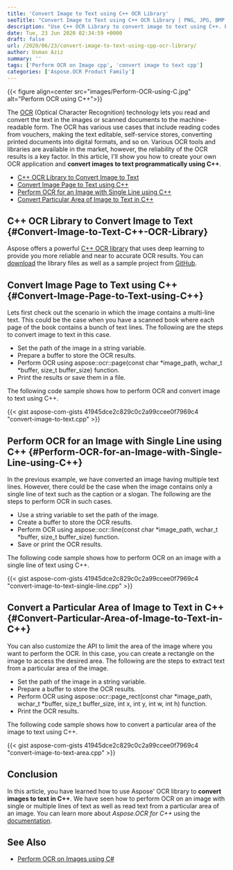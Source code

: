```yaml
---
title: 'Convert Image to Text using C++ OCR Library'
seoTitle: "Convert Image to Text using C++ OCR Library | PNG, JPG, BMP to Text"
description: "Use C++ OCR Library to convert image to text using C++. Perform OCR on JPEG, PNG, and BMP image and extract single or multi-line text."
date: Tue, 23 Jun 2020 02:34:59 +0000
draft: false
url: /2020/06/23/convert-image-to-text-using-cpp-ocr-library/
author: Usman Aziz
summary: ''
tags: ['Perform OCR on Image cpp', 'convert image to text cpp']
categories: ['Aspose.OCR Product Family']
---
```




{{< figure align=center src="images/Perform-OCR-using-C.jpg" alt="Perform OCR using C++">}}


The [OCR][1] (Optical Character Recognition) technology lets you read and convert the text in the images or scanned documents to the machine-readable form. The OCR has various use cases that include reading codes from vouchers, making the text editable, self-service stores, converting printed documents into digital formats, and so on. Various OCR tools and libraries are available in the market, however, the reliability of the OCR results is a key factor. In this article, I'll show you how to create your own OCR application and **convert images to text programmatically using C++**.

*   [C++ OCR Library to Convert Image to Text][2]
*   [Convert Image Page to Text using C++][3]
*   [Perform OCR for an Image with Single Line using C++][4]
*   [Convert Particular Area of Image to Text in C++][5]

## C++ OCR Library to Convert Image to Text {#Convert-Image-to-Text-C++-OCR-Library}

Aspose offers a powerful [C++ OCR library][6] that uses deep learning to provide you more reliable and near to accurate OCR results. You can [download][7] the library files as well as a sample project from [GitHub][8].

## Convert Image Page to Text using C++ {#Convert-Image-Page-to-Text-using-C++}

Lets first check out the scenario in which the image contains a multi-line text. This could be the case when you have a scanned book where each page of the book contains a bunch of text lines. The following are the steps to convert image to text in this case.

*   Set the path of the image in a string variable.
*   Prepare a buffer to store the OCR results.
*   Perform OCR using aspose::ocr::page(const char \*image\_path, wchar\_t \*buffer, size\_t buffer\_size) function.
*   Print the results or save them in a file.

The following code sample shows how to perform OCR and convert image to text using C++.

{{< gist aspose-com-gists 41945dce2c829c0c2a99ccee0f7969c4 "convert-image-to-text.cpp" >}}

## Perform OCR for an Image with Single Line using C++ {#Perform-OCR-for-an-Image-with-Single-Line-using-C++}

In the previous example, we have converted an image having multiple text lines. However, there could be the case when the image contains only a single line of text such as the caption or a slogan. The following are the steps to perform OCR in such cases.

*   Use a string variable to set the path of the image.
*   Create a buffer to store the OCR results.
*   Perform OCR using aspose::ocr::line(const char \*image\_path, wchar\_t \*buffer, size\_t buffer\_size) function.
*   Save or print the OCR results.

The following code sample shows how to perform OCR on an image with a single line of text using C++.

{{< gist aspose-com-gists 41945dce2c829c0c2a99ccee0f7969c4 "convert-image-to-text-single-line.cpp" >}}

## Convert a Particular Area of Image to Text in C++ {#Convert-Particular-Area-of-Image-to-Text-in-C++}

You can also customize the API to limit the area of the image where you want to perform the OCR. In this case, you can create a rectangle on the image to access the desired area. The following are the steps to extract text from a particular area of the image.

*   Set the path of the image in a string variable.
*   Prepare a buffer to store the OCR results.
*   Perform OCR using aspose::ocr::page\_rect(const char \*image\_path, wchar\_t \*buffer, size\_t buffer\_size, int x, int y, int w, int h) function.
*   Print the OCR results.

The following code sample shows how to convert a particular area of the image to text using C++.

{{< gist aspose-com-gists 41945dce2c829c0c2a99ccee0f7969c4 "convert-image-to-text-area.cpp" >}}

## Conclusion

In this article, you have learned how to use Aspose' OCR library to **convert images to text in C++**. We have seen how to perform OCR on an image with single or multiple lines of text as well as read text from a particular area of an image. You can learn more about _Aspose.OCR for C++_ using the [documentation][9].

## See Also

*   [Perform OCR on Images using C#][10]




[1]: https://en.wikipedia.org/wiki/Optical_character_recognition
[2]: #Convert-Image-to-Text-C++-OCR-Library
[3]: #Convert-Image-Page-to-Text-using-C++
[4]: #Perform-OCR-for-an-Image-with-Single-Line-using-C++
[5]: #Convert-Particular-Area-of-Image-to-Text-in-C++
[6]: https://products.aspose.com/ocr/cpp
[7]: https://downloads.aspose.com/ocr/cpp
[8]: https://github.com/aspose-ocr/Aspose.OCR-for-C
[9]: https://docs.aspose.com/display/ocrcpp/Developer+Guide
[10]: https://blog.aspose.com/2020/05/28/perform-ocr-on-images-and-scanned-documents-using-csharp-vb.net/





